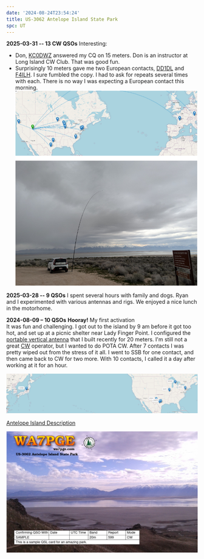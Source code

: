 ```yaml
---
date: '2024-08-24T23:54:24'
title: US-3062 Antelope Island State Park
spc: UT
---
```


**2025-03-31 -- 13 CW QSOs**
Interesting:
- Don, [KC0DWZ](https://qrz.com/db/KC0DWZ) answered my CQ on 15 meters.   Don is an instructor at Long Island CW Club.   That was good fun. 
- Surprisingly 10 meters gave me two European contacts, [DD1DL](https://qrz.com/db/DD1DL) and [F4ILH](https://qrz.com/db/F4ILH).   I sure fumbled the copy.  I had to ask for repeats several times with each.  There is no way I was expecting a European contact this morning. 
![pasted_image001.png](/static/pasted_image001_0010.png)

**2025-03-28 -- 9 QSOs**
I spent several hours with family and dogs.  Ryan and I experimented with various antennas and rigs.   We enjoyed a nice lunch in the motorhome.  

**2024-08-09 – 10 QSOs** 
**Hooray!**  My first activation  
It was fun and challenging.  I got out to the island by 9 am before it got too hot, and set up at a picnic  shelter near Lady Finger Point.  I configured the [portable vertical antenna](../../Antennas/Portable%20Vertical.md) that I built recently for 20 meters.  I'm still not a great [CW](../../Operating_Modes/CW.md) operator, but  I wanted to do POTA CW.  After 7 contacts I was pretty wiped out from the stress of it all.  I went to SSB for one contact, and then came back to CW for two more.  With 10 contacts, I called it a day after working at it for an hour. 

![pasted_image005.png](/static/pasted_image005_0002.png)

[Antelope Island Description](../Parks_Hunted/Utah/US-3062%20Antelope%20Island%20State%20Park.md)



![pasted_image.png](/static/pasted_image_0012.png)